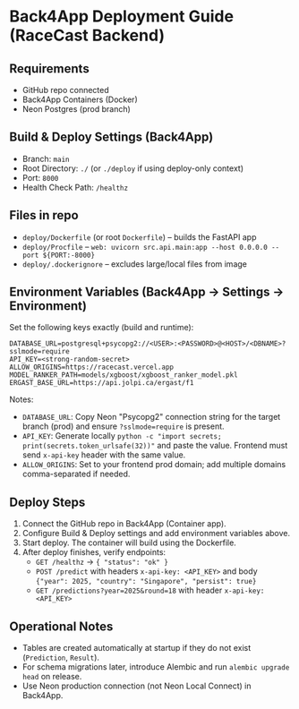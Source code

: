 # Back4App Deployment Guide (RaceCast Backend)

## Requirements
- GitHub repo connected
- Back4App Containers (Docker)
- Neon Postgres (prod branch)

## Build & Deploy Settings (Back4App)
- Branch: `main`
- Root Directory: `./` (or `./deploy` if using deploy-only context)
- Port: `8000`
- Health Check Path: `/healthz`

## Files in repo
- `deploy/Dockerfile` (or root `Dockerfile`) – builds the FastAPI app
- `deploy/Procfile` – `web: uvicorn src.api.main:app --host 0.0.0.0 --port ${PORT:-8000}`
- `deploy/.dockerignore` – excludes large/local files from image

## Environment Variables (Back4App → Settings → Environment)
Set the following keys exactly (build and runtime):

```
DATABASE_URL=postgresql+psycopg2://<USER>:<PASSWORD>@<HOST>/<DBNAME>?sslmode=require
API_KEY=<strong-random-secret>
ALLOW_ORIGINS=https://racecast.vercel.app
MODEL_RANKER_PATH=models/xgboost/xgboost_ranker_model.pkl
ERGAST_BASE_URL=https://api.jolpi.ca/ergast/f1
```

Notes:
- `DATABASE_URL`: Copy Neon "Psycopg2" connection string for the target branch (prod) and ensure `?sslmode=require` is present.
- `API_KEY`: Generate locally `python -c "import secrets; print(secrets.token_urlsafe(32))"` and paste the value. Frontend must send `x-api-key` header with the same value.
- `ALLOW_ORIGINS`: Set to your frontend prod domain; add multiple domains comma-separated if needed.

## Deploy Steps
1. Connect the GitHub repo in Back4App (Container app).
2. Configure Build & Deploy settings and add environment variables above.
3. Start deploy. The container will build using the Dockerfile.
4. After deploy finishes, verify endpoints:
   - `GET /healthz` → `{ "status": "ok" }`
   - `POST /predict` with headers `x-api-key: <API_KEY>` and body `{"year": 2025, "country": "Singapore", "persist": true}`
   - `GET /predictions?year=2025&round=18` with header `x-api-key: <API_KEY>`

## Operational Notes
- Tables are created automatically at startup if they do not exist (`Prediction`, `Result`).
- For schema migrations later, introduce Alembic and run `alembic upgrade head` on release.
- Use Neon production connection (not Neon Local Connect) in Back4App.


